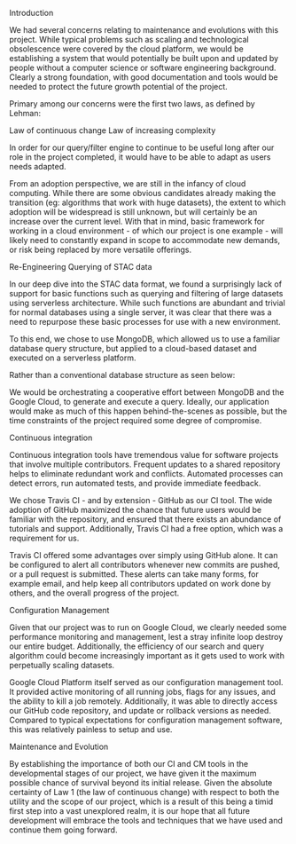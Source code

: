 Introduction

We had several concerns relating to maintenance and evolutions with this project. While typical problems such as scaling and technological obsolescence were covered by the cloud platform, we would be establishing a system that would potentially be built upon and updated by people without a computer science or software engineering background. Clearly a strong foundation, with good documentation and tools would be needed to protect the future growth potential of the project.

Primary among our concerns were the first two laws, as defined by Lehman:

Law of continuous change
Law of increasing complexity

In order for our query/filter engine to continue to be useful long after our role in the project completed, it would have to be able to adapt as users needs adapted.

From an adoption perspective, we are still in the infancy of cloud computing. While there are some obvious candidates already making the transition (eg: algorithms that work with huge datasets), the extent to which adoption will be widespread is still unknown, but will certainly be an increase over the current level. With that in mind, basic framework for working in a cloud environment - of which our project is one example - will likely need to constantly expand in scope to accommodate new demands, or risk being replaced by more versatile offerings.

Re-Engineering Querying of STAC data

In our deep dive into the STAC data format, we found a surprisingly lack of support for basic functions such as querying and filtering of large datasets using serverless architecture. While such functions are abundant and trivial for normal databases using a single server, it was clear that there was a need to repurpose these basic processes for use with a new environment.

To this end, we chose to use MongoDB, which allowed us to use a familiar database query structure, but applied to a cloud-based dataset and executed on a serverless platform.

Rather than a conventional database structure as seen below:


We would be orchestrating a cooperative effort between MongoDB and the Google Cloud, to generate and execute a query. Ideally, our application would make as much of this happen behind-the-scenes as possible, but the time constraints of the project required some degree of compromise.



Continuous integration

Continuous integration tools have tremendous value for software projects that involve multiple contributors. Frequent updates to a shared repository helps to eliminate redundant work and conflicts. Automated processes can detect errors, run automated tests, and provide immediate feedback.

We chose Travis CI - and by extension - GitHub as our CI tool. The wide adoption of GitHub maximized the chance that future users would be familiar with the repository, and ensured that there exists an abundance of tutorials and support. Additionally, Travis CI had a free option, which was a requirement for us.

Travis CI offered some advantages over simply using GitHub alone. It can be configured to alert all contributors whenever new commits are pushed, or a pull request is submitted. These alerts can take many forms, for example email, and help keep all contributors updated on work done by others, and the overall progress of the project.


Configuration Management

Given that our project was to run on Google Cloud, we clearly needed some performance monitoring and management, lest a stray infinite loop destroy our entire budget. Additionally, the efficiency of our search and query algorithm could become increasingly important as it gets used to work with perpetually scaling datasets.

Google Cloud Platform itself served as our configuration management tool. It provided active monitoring of all running jobs, flags for any issues, and the ability to kill a job remotely. Additionally, it was able to directly access our GitHub code repository, and update or rollback versions as needed. Compared to typical expectations for configuration management software, this was relatively painless to setup and use.

Maintenance and Evolution

By establishing the importance of both our CI and CM tools in the developmental stages of our project, we have given it the maximum possible chance of survival beyond its initial release. Given the absolute certainty of Law 1 (the law of continuous change) with respect to both the utility and the scope of our project, which is a result of this being a timid first step into a vast unexplored realm, it is our hope that all future development will embrace the tools and techniques that we have used and continue them going forward.
